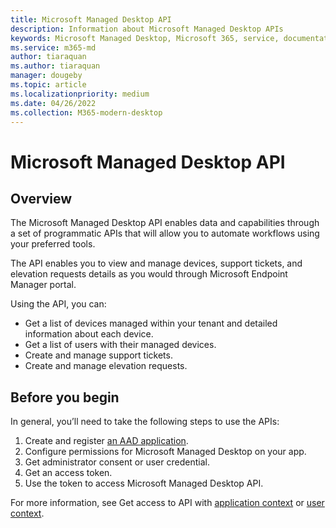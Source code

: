 ```yaml
---
title: Microsoft Managed Desktop API
description: Information about Microsoft Managed Desktop APIs
keywords: Microsoft Managed Desktop, Microsoft 365, service, documentation
ms.service: m365-md
author: tiaraquan
ms.author: tiaraquan
manager: dougeby
ms.topic: article
ms.localizationpriority: medium
ms.date: 04/26/2022
ms.collection: M365-modern-desktop
---
```


# Microsoft Managed Desktop API

## Overview

The Microsoft Managed Desktop API enables data and capabilities through a set of programmatic APIs that will allow you to automate workflows using your preferred tools.

The API enables you to view and manage devices, support tickets, and elevation requests details as you would through Microsoft Endpoint Manager portal.

Using the API, you can:

- Get a list of devices managed within your tenant and detailed information about each device.
- Get a list of users with their managed devices.
- Create and manage support tickets.
- Create and manage elevation requests.

## Before you begin

In general, you’ll need to take the following steps to use the APIs:

1. Create and register [an AAD application](/graph/auth-register-app-v2).
1. Configure permissions for Microsoft Managed Desktop on your app.
1. Get administrator consent or user credential.
1. Get an access token.
1. Use the token to access Microsoft Managed Desktop API.

For more information, see Get access to API with [application context](mmd-api-access-app-context.md) or [user context](mmd-api-access-user-context.md).
